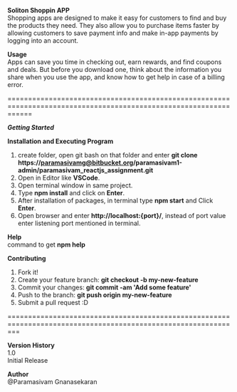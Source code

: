 **Soliton Shoppin APP**  
Shopping apps are designed to make it easy for customers to find and buy the products they need. They also allow you to purchase items faster by allowing customers to save payment info and make in-app payments by logging into an account.

**Usage**  
 Apps can save you time in checking out, earn rewards, and find coupons and deals. But before you download one, think about the information you share when you use the app, and know how to get help in case of a billing error.

==================================================================================================================

**_Getting Started_**

**Installation and Executing Program**

1. create folder, open git bash on that folder and enter **git clone https://paramasivamg@bitbucket.org/paramasivam1-admin/paramasivam_reactjs_assignment.git**
2. Open in Editor like **VSCode**.
3. Open terminal window in same project.
4. Type **npm install** and click on **Enter**.
5. After installation of packages, in terminal type **npm start** and Click **Enter**.
6. Open browser and enter **http://localhost:{port}/**, instead of port value enter listening port mentioned in terminal.

**Help**  
command to get **npm help**

**Contributing**

1. Fork it!
2. Create your feature branch: **git checkout -b my-new-feature**
3. Commit your changes: **git commit -am 'Add some feature'**
4. Push to the branch: **git push origin my-new-feature**
5. Submit a pull request :D

===============================================================================================================

**Version History**  
1.0  
Initial Release

**Author**  
@Paramasivam Gnanasekaran
